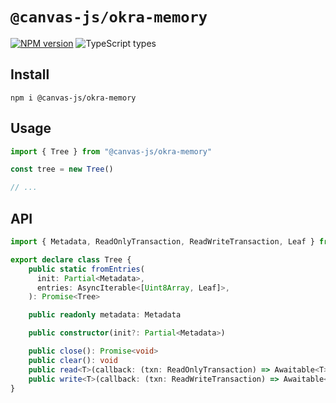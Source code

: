 # `@canvas-js/okra-memory`

[![NPM version](https://img.shields.io/npm/v/@canvas-js/okra-memory)](https://www.npmjs.com/package/@canvas-js/okra-memory) ![TypeScript types](https://img.shields.io/npm/types/@canvas-js/okra-memory)

## Install

```
npm i @canvas-js/okra-memory
```

## Usage

```ts
import { Tree } from "@canvas-js/okra-memory"

const tree = new Tree()

// ...
```

## API

```ts
import { Metadata, ReadOnlyTransaction, ReadWriteTransaction, Leaf } from "@canvas-js/okra"

export declare class Tree {
    public static fromEntries(
      init: Partial<Metadata>,
      entries: AsyncIterable<[Uint8Array, Leaf]>,
    ): Promise<Tree>

    public readonly metadata: Metadata

    public constructor(init?: Partial<Metadata>)

    public close(): Promise<void>
    public clear(): void
    public read<T>(callback: (txn: ReadOnlyTransaction) => Awaitable<T>): Promise<T>
    public write<T>(callback: (txn: ReadWriteTransaction) => Awaitable<T>): Promise<T>
}
```
